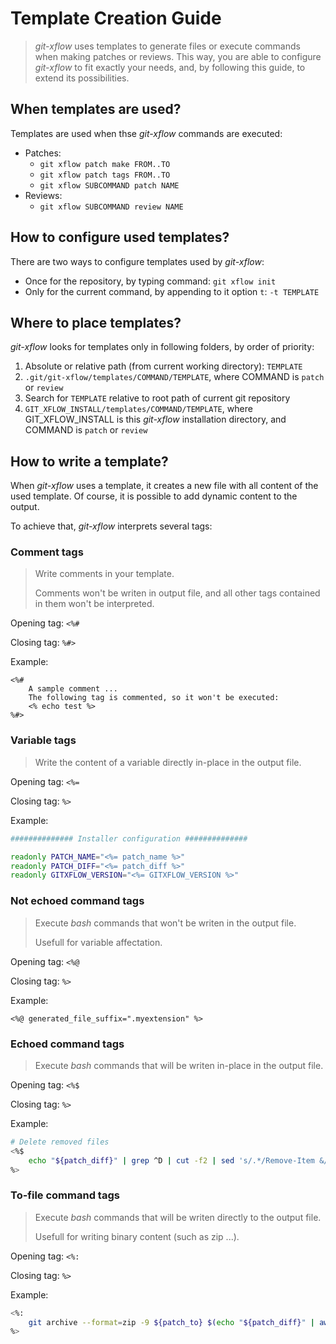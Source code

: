 Template Creation Guide
=======================

> *git-xflow* uses templates to generate files or execute commands when making
> patches or reviews. This way, you are able to configure *git-xflow* to fit
> exactly your needs, and, by following this guide, to extend its possibilities.



When templates are used?
------------------------

Templates are used when thse *git-xflow* commands are executed:

* Patches:
  * `git xflow patch make FROM..TO`
  * `git xflow patch tags FROM..TO`
  * `git xflow SUBCOMMAND patch NAME`
* Reviews:
  * `git xflow SUBCOMMAND review NAME`



How to configure used templates?
--------------------------------

There are two ways to configure templates used by *git-xflow*:

* Once for the repository, by typing command: `git xflow init`
* Only for the current command, by appending to it option `t`: `-t TEMPLATE`



Where to place templates?
-------------------------

*git-xflow* looks for templates only in following folders, by order of priority:

1. Absolute or relative path (from current working directory): `TEMPLATE`
2. `.git/git-xflow/templates/COMMAND/TEMPLATE`, where COMMAND is `patch` or `review`
3. Search for `TEMPLATE` relative to root path of current git repository
4. `GIT_XFLOW_INSTALL/templates/COMMAND/TEMPLATE`, where GIT_XFLOW_INSTALL is
   this *git-xflow* installation directory, and COMMAND is `patch` or `review`



How to write a template?
------------------------

When *git-xflow* uses a template, it creates a new file with all content of the
used template. Of course, it is possible to add dynamic content to the output.

To achieve that, *git-xflow* interprets several tags:



### Comment tags

> Write comments in your template.
>
> Comments won't be writen in output file,
> and all other tags contained in them won't be interpreted.

Opening tag: `<%#`

Closing tag: `%#>`

Example:

```
<%#
    A sample comment ...
    The following tag is commented, so it won't be executed:
    <% echo test %>
%#>
```



### Variable tags

> Write the content of a variable directly in-place in the output file.

Opening tag: `<%=`

Closing tag: `%>`

Example:

```sh
############## Installer configuration ##############

readonly PATCH_NAME="<%= patch_name %>"
readonly PATCH_DIFF="<%= patch_diff %>"
readonly GITXFLOW_VERSION="<%= GITXFLOW_VERSION %>"
```



### Not echoed command tags

> Execute *bash* commands that won't be writen in the output file.
>
> Usefull for variable affectation.

Opening tag: `<%@`

Closing tag: `%>`

Example:

```
<%@ generated_file_suffix=".myextension" %>
```



### Echoed command tags

> Execute *bash* commands that will be writen in-place in the output file.

Opening tag: `<%$`

Closing tag: `%>`

Example:

```sh
# Delete removed files
<%$
    echo "${patch_diff}" | grep ^D | cut -f2 | sed 's/.*/Remove-Item &/g'
%>
```



### To-file command tags

> Execute *bash* commands that will be writen directly to the output file.
>
> Usefull for writing binary content (such as zip ...).

Opening tag: `<%:`

Closing tag: `%>`

Example:

```sh
<%: 
    git archive --format=zip -9 ${patch_to} $(echo "${patch_diff}" | awk '{ if [[ $1 != "D" ]] printf("\"%s\"\n", substr($0,3)) }')
%>
```